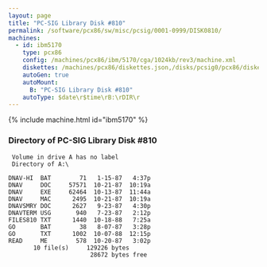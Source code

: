 ```yaml
---
layout: page
title: "PC-SIG Library Disk #810"
permalink: /software/pcx86/sw/misc/pcsig/0001-0999/DISK0810/
machines:
  - id: ibm5170
    type: pcx86
    config: /machines/pcx86/ibm/5170/cga/1024kb/rev3/machine.xml
    diskettes: /machines/pcx86/diskettes.json,/disks/pcsig0/pcx86/diskettes.json
    autoGen: true
    autoMount:
      B: "PC-SIG Library Disk #810"
    autoType: $date\r$time\rB:\rDIR\r
---
```


{% include machine.html id="ibm5170" %}

### Directory of PC-SIG Library Disk #810

     Volume in drive A has no label
     Directory of A:\

    DNAV-HI  BAT        71   1-15-87   4:37p
    DNAV     DOC     57571  10-21-87  10:19a
    DNAV     EXE     62464  10-13-87  11:44a
    DNAV     MAC      2495  10-21-87  10:19a
    DNAVSMRY DOC      2627   9-23-87   4:30p
    DNAVTERM USG       940   7-23-87   2:12p
    FILES810 TXT      1440  10-18-88   7:25a
    GO       BAT        38   8-07-87   3:28p
    GO       TXT      1002  10-07-88  12:15p
    READ     ME        578  10-20-87   3:02p
           10 file(s)     129226 bytes
                           28672 bytes free
